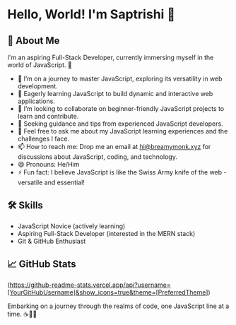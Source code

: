 # Hello, World! I'm Saptrishi 👋

## 🚀 About Me
I'm an aspiring Full-Stack Developer, currently immersing myself in the world of JavaScript. 🌟

- 🔭 I’m on a journey to master JavaScript, exploring its versatility in web development.
- 🌱 Eagerly learning JavaScript to build dynamic and interactive web applications.
- 👯 I’m looking to collaborate on beginner-friendly JavaScript projects to learn and contribute.
- 🤔 Seeking guidance and tips from experienced JavaScript developers.
- 💬 Feel free to ask me about my JavaScript learning experiences and the challenges I face.
- 📫 How to reach me: Drop me an email at hi@breamymonk.xyz for discussions about JavaScript, coding, and technology.
- 😄 Pronouns: He/Him
- ⚡ Fun fact: I believe JavaScript is like the Swiss Army knife of the web - versatile and essential!

## 🛠 Skills
- JavaScript Novice (actively learning)
- Aspiring Full-Stack Developer (interested in the MERN stack)
- Git & GitHub Enthusiast

## 📈 GitHub Stats

(https://github-readme-stats.vercel.app/api?username=[YourGitHubUsername]&show_icons=true&theme=[PreferredTheme])

Embarking on a journey through the realms of code, one JavaScript line at a time. ☕👨‍💻

